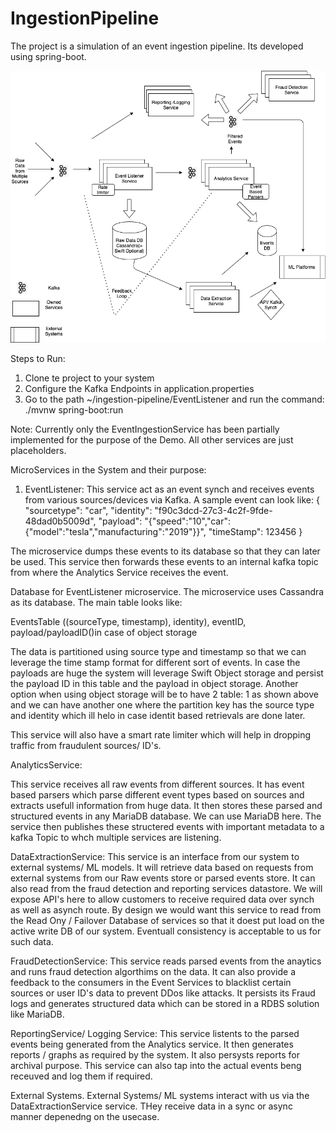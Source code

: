 # IngestionPipeline

The project is a simulation of an event ingestion pipeline.
Its developed using spring-boot.

![Screenshot](https://github.com/siddpande/IngestionPipeline/blob/master/Ingestion%20Pipeline.png)

Steps to Run:
1) Clone te project to your system
2) Configure the Kafka Endpoints in application.properties
3) Go to the path ~/ingestion-pipeline/EventListener and run the command: ./mvnw spring-boot:run   

Note: Currently only the EventIngestionService has been partially implemented for the purpose of the Demo.
All other services are just placeholders.


MicroServices in the System and their purpose:

1) EventListener: This service act as an event synch and receives events from various sources/devices via Kafka. A sample event can look like:
{
  "sourcetype": "car",
  "identity": "f90c3dcd-27c3-4c2f-9fde-48dad0b5009d",
  "payload": "{\"speed\":\"10\",\"car\":{\"model\":\"tesla\",\"manufacturing\":\"2019\"}}",
  "timeStamp": 123456
}

The microservice dumps these events to its database so that they can later be used.
This service then forwards these events to an internal kafka topic from where the Analytics Service receives the event.

Database for EventListener microservice.
The microservice uses Cassandra as its database.
The main table looks like:

EventsTable
((sourceType, timestamp), identity), eventID, payload/payloadID()in case of object storage

The data is partitioned using source type and timestamp so that we can leverage the time stamp format for different sort of events.
In case the payloads are huge the system will leverage Swift Object storage and persist the payload ID in this table and the payload in object storage.
Another option when using object storage will be to have 2 table: 1 as shown above and we can have another one where the partition key has the source type and identity which ill helo in case identit based retrievals are done later.

This service will also have a smart rate limiter which will help in dropping traffic from fraudulent sources/ ID's.

AnalyticsService:

This service receives all raw events from different sources.
It has event based parsers which parse different event types based on sources and extracts usefull information from huge data.
It then stores these parsed and structured events in any MariaDB database. We can use MariaDB here.
The service then publishes these structered events with important metadata to a kafka Topic to whch multiple services are listening.

DataExtractionService:
This service is an interface from our system to external systems/ ML models.
It will retrieve data based on requests from external systems from our Raw events store or parsed events store. It can also read from the fraud detection and reporting services datastore.
We will expose API's here to allow customers to receive required data over synch as well as asynch route.
By design we would want this service to read from the Read Ony / Failover Database of services so that it doest put load on the active write DB of our system.
Eventuall consistency is acceptable to us for such data.

FraudDetectionService:
This service reads parsed events from the anaytics and runs fraud detection algorthims on the data. It can also provide a feedback to the consumers in the Event Services to blacklist certain sources or user ID's data to prevent DDos like attacks.
It persists its Fraud logs and generates structured data which can be stored in a RDBS solution like MariaDB.

ReportingService/ Logging Service:
This service listents to the parsed events being generated from the Analytics service.
It then generates reports / graphs as required by the system. It also persysts reports for archival purpose.
This service can also tap into the actual events beng receuved and log them if required.


External Systems.
External Systems/ ML systems interact with us via the DataExtractionService service. THey receive data in a sync or async manner depenedng on the usecase.



